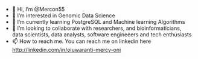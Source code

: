 - 👋 Hi, I’m @Mercon55
- 👀 I’m interested in Genomic Data Science
- 🌱 I’m currently learning PostgreSQL and Machine learning Algorithms
- 💞️ I’m looking to collaborate with researchers, and bioinformaticians, data scientists, data analysts, software engineeers and tech enthusiasts
- 📫 How to reach me. You can reach me on linkedin here  http://linkedin.com/in/oluwaranti-mercy-oni

<!---
Mercon55/Mercon55 is a ✨ special ✨ repository because its `README.md` (this file) appears on your GitHub profile.
You can click the Preview link to take a look at your changes.
--->
